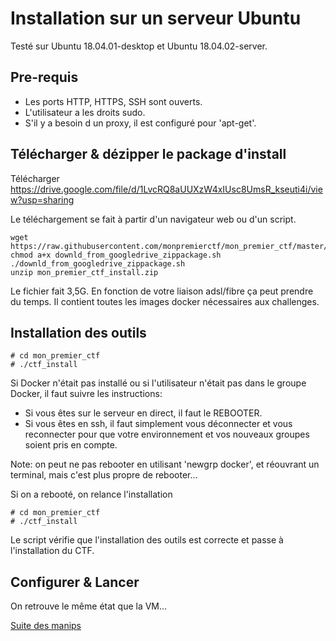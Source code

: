 # Installation sur un serveur Ubuntu



Testé sur Ubuntu 18.04.01-desktop et Ubuntu 18.04.02-server. 

## Pre-requis

- Les ports HTTP, HTTPS, SSH sont ouverts.
- L'utilisateur a les droits sudo.
- S'il y a besoin d un proxy, il est configuré pour 'apt-get'.


## Télécharger & dézipper le package d'install


Télécharger https://drive.google.com/file/d/1LvcRQ8aUUXzW4xIUsc8UmsR_kseuti4i/view?usp=sharing

Le téléchargement se fait à partir d'un navigateur web ou d'un script.
````
wget https://raw.githubusercontent.com/monpremierctf/mon_premier_ctf/master/downld_from_googledrive_zippackage.sh
chmod a+x downld_from_googledrive_zippackage.sh
./downld_from_googledrive_zippackage.sh
unzip mon_premier_ctf_install.zip
````
Le fichier fait 3,5G. En fonction de votre liaison adsl/fibre ça peut prendre du temps.
Il contient toutes les images docker nécessaires aux challenges.



## Installation des outils

```
# cd mon_premier_ctf
# ./ctf_install
```

Si Docker n'était pas installé ou si l'utilisateur n'était pas dans le groupe Docker, il faut suivre les instructions:
- Si vous êtes sur le serveur en direct, il faut le <red>REBOOTER</red>.
- Si vous êtes en ssh, il faut simplement vous déconnecter et vous reconnecter pour que votre environnement et vos nouveaux groupes soient pris en compte.

Note: on peut ne pas rebooter en utilisant 'newgrp docker', et réouvrant un terminal, mais c'est plus propre de rebooter...

Si on a rebooté, on relance l'installation
```
# cd mon_premier_ctf
# ./ctf_install
```

Le script vérifie que l'installation des outils est correcte et passe à l'installation du CTF.

## Configurer & Lancer

On retrouve le même état que la VM...

[Suite des manips](install_vm.md#Personnaliser-un-peu-la-config)



